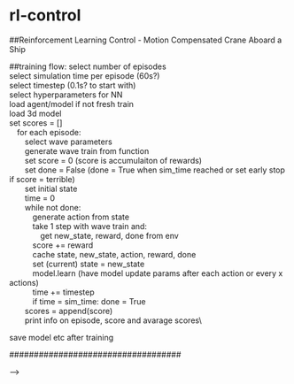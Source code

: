 # rl-control
##Reinforcement Learning Control - Motion Compensated Crane Aboard a Ship

##training flow:
select number of episodes\
select simulation time per episode (60s?)\
select timestep (0.1s? to start with)\
select hyperparameters for NN\
load agent/model if not fresh train\
load 3d model\
set scores = []\
  &emsp;for each episode:\
    &emsp;&emsp;select wave parameters\
    &emsp;&emsp;generate wave train from function\
    &emsp;&emsp;set score = 0 (score is accumulaiton of rewards)\
    &emsp;&emsp;set done = False (done = True when sim_time reached or set early stop if score = terrible)\
    &emsp;&emsp;set initial state\
    &emsp;&emsp;time = 0\
    &emsp;&emsp;while not done:\
        &emsp;&emsp;&emsp;generate action from state\
        &emsp;&emsp;&emsp;take 1 step with wave train and:\
          &emsp;&emsp;&emsp;&emsp;get new_state, reward, done from env\
        &emsp;&emsp;&emsp;score += reward\
        &emsp;&emsp;&emsp;cache state, new_state, action, reward, done\
        &emsp;&emsp;&emsp;set (current) state = new_state\
        &emsp;&emsp;&emsp;model.learn (have model update params after each action or every x actions)\
        &emsp;&emsp;&emsp;time += timestep\
        &emsp;&emsp;&emsp;if time = sim_time: done = True\
    &emsp;&emsp;scores = append(score)\
    &emsp;&emsp;print info on episode, score and avarage scores\

save model etc after training

###################################

<!-- NOTES

######## INPUTS ##########

- X no. of episodes
    - Each episode is 60s [TBC]

### ACTION SPACE

The actions are relative to the current position of the crane, therefore, a unit of change is actioned on the position at time-step, $t-1$.

We have a discrete action space:

- Translate: -1, 0, 1 units
- Rotation: -1, 0, 1 units

Generating 9 different possible combinations, thus generating 9 different actions.

| Actions | unit_rotation | unit_translate | Q-value |
| --- | --- | --- | --- |
| 1 | -1 | -1 |  |
| 2 | -1 | 0 |  |
| 3 | -1 | 1 |  |
| 4 | 0 | -1 |  |
| 5 | 0 | 0 |  |
| 6 | 0 | 1 |  |
| 7 | 1 | -1 |  |
| 8 | 1 | 0 |  |
| 9 | 1 | 1 |  |

A unit of rotation and translation TBC.

### STATE SPACE

The state space is 2D (X,Z), i.e. environment, is a continuous space which is comprised of:

- The vessels movements;
    - vessel_x
    - vessel_z
    - vessel_ry
- and, the cranes movements;
    - crane_x
    - crane_ry

### WAVE HEIGHT

Storms are classified into 3-hour periods:

- the target seastate is 2.5m Hs - In a storm, of the largest 33% of waves, the mean height is Hs.
- The maximum wave height is 1.7 to 1.8x greater than the mean max height (2.5m). Statistically, we will  only see that impact the vessel once in a 3 hour period.
- Therefore, after 180 x 60s episodes, statistically we should have seen the greatest wave for the specified seas’ locational properties.

### WAVE PERIOD

- The spectrum is used to convert the peak-data from the frequency data to the time domain.
- The peak period is denoted by, Tp, whereby the peak period in the north sea is typically between Tp = 4 to 10s.
    - This describes how often, in time, our vessel is subjected to peak period waves.
    - Peak period wave is where a wave, of random amplitude, energy peaks around that period (i.e. the pressure that will be exerted onto the vessel).
    - Tp is the time between peak waves (i.e. periods).

### SEED

- The seed generates phase offset, creating different components with different wave lengths. Essentially, adding in randomness; preventing the vessel and waves being in-phase.

######## MODEL: DDQN ##########

Action space: Discrete
State space: Continuous
No. of NNs: 2
- Target
- Evaluation

### Epsilon

We will introduce an, $\epsilon$, to introduce randomness into the model, the degree of randomness diminishes the greater amount of training is done.
- This is done to encourage exploration and avoid getting stuck in a local minima.
- Its important to understand that the model knows nothing to start with. If u don’t explore to start it could just continue down an incorrect path with limited ability.
- Thats why ensuring enough episodes is vital otherwise it wont have seen enough data to learn the correct actions. --> -->
